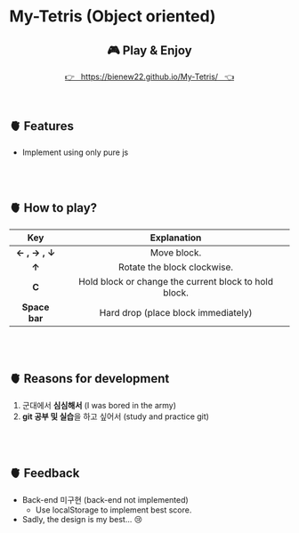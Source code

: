 # My-Tetris (Object oriented)

<div>
    <h2 align="center">🎮 Play & Enjoy</h2>
    <div align="center">
        <a href="https://bienew22.github.io/My-Tetris/">
            <p>👉&nbsp; &nbsp;https://bienew22.github.io/My-Tetris/&nbsp; &nbsp;👈</p>
        </a>
    </div>
</div>
<br>

## **🫀 Features**
* Implement using only pure js
<br>
<br>

## **🫀 How to play?**
|Key|Explanation|
|:---:|:---:|
|**← , → , ↓**|Move block.|
|**↑**|Rotate the block clockwise.|
|**C**|Hold block or change the current block to hold block.|
|**Space bar**|Hard drop (place block immediately) 
<br>
<br>

## **🫀 Reasons for development**
1. 군대에서 **심심해서** (I was bored in the army)
2. **git 공부 및 실습**을 하고 싶어서 (study and practice git)
<br>
<br>

## **🫀 Feedback**
- Back-end 미구현 (back-end not implemented)
   - Use localStorage to implement best score.
- Sadly, the design is my best... 😢
